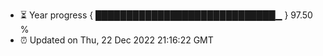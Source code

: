 - ⏳ Year progress { █████████████████████████████▁ } 97.50 %
- ⏰ Updated on Thu, 22 Dec 2022 21:16:22 GMT


